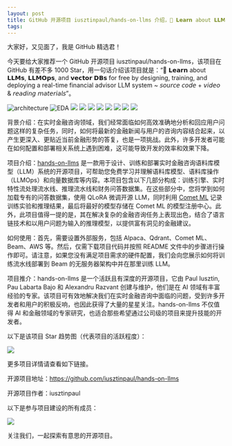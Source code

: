 ```yaml
---
layout: post
title: GitHub 开源项目 iusztinpaul/hands-on-llms 介绍，🦖 𝗟𝗲𝗮𝗿𝗻 about 𝗟𝗟𝗠𝘀, 𝗟𝗟𝗠𝗢𝗽𝘀, and 𝘃𝗲𝗰𝘁𝗼𝗿 𝗗𝗕𝘀 for free by designing, training, and deploying a real-time financial advisor LLM system ~ 𝘴𝘰𝘶𝘳𝘤𝘦 𝘤𝘰𝘥𝘦 + 𝘷𝘪𝘥𝘦𝘰 & 𝘳𝘦𝘢𝘥𝘪𝘯𝘨 𝘮𝘢𝘵𝘦𝘳𝘪𝘢𝘭𝘴
tags: 
---
```


大家好，又见面了，我是 GitHub 精选君！

今天要给大家推荐一个 GitHub 开源项目 iusztinpaul/hands-on-llms，该项目在 GitHub 有差不多 1000 Star，用一句话介绍该项目就是：“🦖 𝗟𝗲𝗮𝗿𝗻 about 𝗟𝗟𝗠𝘀, 𝗟𝗟𝗠𝗢𝗽𝘀, and 𝘃𝗲𝗰𝘁𝗼𝗿 𝗗𝗕𝘀 for free by designing, training, and deploying a real-time financial advisor LLM system ~ 𝘴𝘰𝘶𝘳𝘤𝘦 𝘤𝘰𝘥𝘦 + 𝘷𝘪𝘥𝘦𝘰 & 𝘳𝘦𝘢𝘥𝘪𝘯𝘨 𝘮𝘢𝘵𝘦𝘳𝘪𝘢𝘭𝘴”。


![architecture](https://raw.githubusercontent.com/iusztinpaul/hands-on-llms/master/media/architecture.png)
![EDA](https://raw.githubusercontent.com/iusztinpaul/hands-on-llms/master/./media/eda_prompts_dataset.png)
![](https://raw.githubusercontent.com/iusztinpaul/hands-on-llms/master/media/youtube_thumbnails/00_intro.png)
![](https://raw.githubusercontent.com/iusztinpaul/hands-on-llms/master/media/youtube_thumbnails/01_fine_tuning_pipeline_overview.png)
![](https://raw.githubusercontent.com/iusztinpaul/hands-on-llms/master/media/youtube_thumbnails/02_fine_tuning_pipeline_hands_on.png)
![](https://raw.githubusercontent.com/iusztinpaul/hands-on-llms/master/media/youtube_thumbnails/03_real_time_embeddings.png)
![](https://raw.githubusercontent.com/iusztinpaul/hands-on-llms/master/media/youtube_thumbnails/04_inference_pipeline.png)
![](https://github.com/Paulescu.png)
![](https://github.com/Joywalker.png)
![](https://github.com/iusztinpaul.png)



背景介绍：在实时金融咨询领域，我们经常面临如何高效准确地分析和回应用户问题这样的复杂任务，同时，如何将最新的金融新闻与用户的咨询内容结合起来，以产生更深入、更贴近当前金融形势的答复，也是一项挑战。此外，许多开发者可能在如何配置和部署相关系统上遇到困难，这可能导致开发的效率和效果下降。

项目介绍：[hands-on-llms](https://github.com/iusztinpaul/hands-on-llms) 是一款用于设计、训练和部署实时金融咨询语料库模型（LLM）系统的开源项目，可帮助您免费学习并理解语料库模型、语料库操作（LLMOps）和向量数据库等内容。本项目包含以下几部分构成：训练引擎、实时特性流处理流水线、推理流水线和财务问答数据集。在这些部分中，您将学到如何加载专有的问答数据集，使用 QLoRA 微调开源 LLM，同时利用 [Comet ML](https://www.comet.com?utm_source=thepauls&utm_medium=partner&utm_content=github) 记录训练实验和推理结果，最后将最好的模型存储在 Comet ML 的模型注册中心。此外，此项目值得一提的是，其在解决复杂的金融咨询任务上表现出色，结合了语言链技术和以用户问题为输入的推理模型，以提供富有洞见的金融建议。

如何使用：首先，需要设置外部服务，包括 Alpaca、Qdrant、Comet ML、Beam、AWS 等。然后，仅需下载项目代码并按照 README 文件中的步骤进行操作即可。请注意，如果您没有满足项目需求的硬件配置，我们会向您展示如何将训练流水线部署到 Beam 的无服务器架构中并在那里训练 LLM。

项目推介：hands-on-llms 是一个活跃且有深度的开源项目，它由 Paul Iusztin, Pau Labarta Bajo 和 Alexandru Razvant 创建与维护，他们是在 AI 领域有丰富经验的专家。该项目可有效地解决我们在实时金融咨询中面临的问题，受到许多开发者和用户的积极反响，也因此获得了大量的星星关注。hands-on-llms 不仅值得 AI 和金融领域的专家研究，也适合那些希望通过公司级的项目来提升技能的开发者。


以下是该项目 Star 趋势图（代表项目的活跃程度）：

![](https://api.star-history.com/svg?repos=iusztinpaul/hands-on-llms&type=Timeline)

更多项目详情请查看如下链接。

开源项目地址：https://github.com/iusztinpaul/hands-on-llms 

开源项目作者：iusztinpaul

以下是参与项目建设的所有成员：

![](https://contrib.rocks/image?repo=iusztinpaul/hands-on-llms)

关注我们，一起探索有意思的开源项目。

